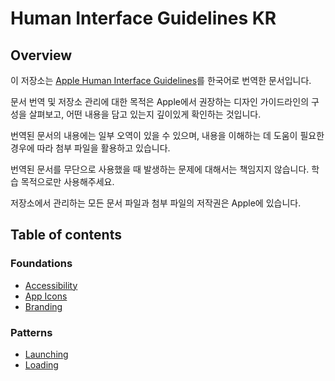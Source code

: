 # Human Interface Guidelines KR

## Overview

이 저장소는 [Apple Human Interface Guidelines](https://developer.apple.com/design/human-interface-guidelines/)를 한국어로 번역한 문서입니다.

문서 번역 및 저장소 관리에 대한 목적은 Apple에서 권장하는 디자인 가이드라인의 구성을 살펴보고, 어떤 내용을 담고 있는지 깊이있게 확인하는 것입니다. 

번역된 문서의 내용에는 일부 오역이 있을 수 있으며, 내용을 이해하는 데 도움이 필요한 경우에 따라 첨부 파일을 활용하고 있습니다.

번역된 문서를 무단으로 사용했을 때 발생하는 문제에 대해서는 책임지지 않습니다. 학습 목적으로만 사용해주세요.

저장소에서 관리하는 모든 문서 파일과 첨부 파일의 저작권은 Apple에 있습니다.

## Table of contents

### Foundations

- [Accessibility](./foundations/accessibility.md)
- [App Icons](./foundations/app-icons.md)
- [Branding](./foundations/branding.md)

### Patterns

- [Launching](./patterns/launching.md)
- [Loading](./patterns/loading.md)
